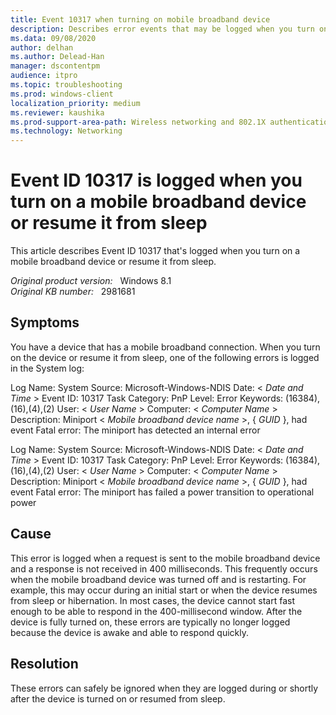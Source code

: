 ```yaml
---
title: Event 10317 when turning on mobile broadband device
description: Describes error events that may be logged when you turn on a device that has a mobile broadband connection or resume the device from sleep.
ms.data: 09/08/2020
author: delhan
ms.author: Delead-Han
manager: dscontentpm
audience: itpro
ms.topic: troubleshooting
ms.prod: windows-client
localization_priority: medium
ms.reviewer: kaushika
ms.prod-support-area-path: Wireless networking and 802.1X authentication
ms.technology: Networking
---
```

# Event ID 10317 is logged when you turn on a mobile broadband device or resume it from sleep

This article describes Event ID 10317 that's logged when you turn on a mobile broadband device or resume it from sleep.

_Original product version:_ &nbsp; Windows 8.1  
_Original KB number:_ &nbsp; 2981681

## Symptoms

You have a device that has a mobile broadband connection. When you turn on the device or resume it from sleep, one of the following errors is logged in the System log:

Log Name: System
Source: Microsoft-Windows-NDIS
Date: < *Date and Time* >
Event ID: 10317
Task Category: PnP
Level: Error
Keywords: (16384),(16),(4),(2)
User: < *User Name* >
Computer: < *Computer Name* >
Description:
Miniport < *Mobile broadband device name* >, { *GUID* }, had event Fatal error: The miniport has detected an internal error

Log Name: System
Source: Microsoft-Windows-NDIS
Date: < *Date and Time* >
Event ID: 10317
Task Category: PnP
Level: Error
Keywords: (16384),(16),(4),(2)
User: < *User Name* >
Computer: < *Computer Name* >
Description:
Miniport < *Mobile broadband device name* >, { *GUID* }, had event Fatal error: The miniport has failed a power transition to operational power

## Cause

This error is logged when a request is sent to the mobile broadband device and a response is not received in 400 milliseconds. This frequently occurs when the mobile broadband device was turned off and is restarting. For example, this may occur during an initial start or when the device resumes from sleep or hibernation. In most cases, the device cannot start fast enough to be able to respond in the 400-millisecond window. After the device is fully turned on, these errors are typically no longer logged because the device is awake and able to respond quickly.

## Resolution

These errors can safely be ignored when they are logged during or shortly after the device is turned on or resumed from sleep.
